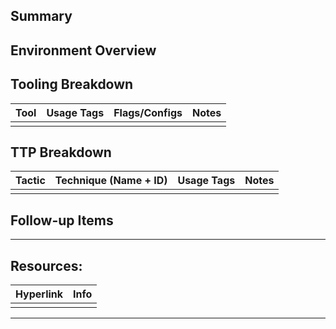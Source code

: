 
## Summary


## Environment Overview


## Tooling Breakdown

| **Tool** | **Usage Tags** | **Flags/Configs** | **Notes** |
| -------- | -------------- | ----------------- | --------- |
|          |                |                   |           |

## TTP Breakdown


| **Tactic** | **Technique (Name + ID)** | **Usage Tags** | **Notes** |
| ---------- | ------------------------- | -------------- | --------- |
|            |                           |                |           |

## Follow-up Items

***

## Resources:

| Hyperlink | Info |
| --------- | ---- |
|           |      |

[^1]: 

***
